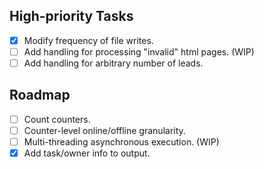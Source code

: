 ## High-priority Tasks
- [x] Modify frequency of file writes. 
- [ ] Add handling for processing "invalid" html pages. (WIP)
- [ ] Add handling for arbitrary number of leads.

## Roadmap
- [ ] Count counters.
- [ ] Counter-level online/offline granularity.
- [ ] Multi-threading asynchronous execution. (WIP)
- [x] Add task/owner info to output.

